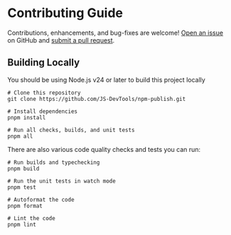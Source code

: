 # Contributing Guide

Contributions, enhancements, and bug-fixes are welcome! [Open an issue](https://github.com/JS-DevTools/npm-publish/issues) on GitHub and [submit a pull request](https://github.com/JS-DevTools/npm-publish/pulls).

## Building Locally

You should be using Node.js v24 or later to build this project locally

```shell
# Clone this repository
git clone https://github.com/JS-DevTools/npm-publish.git

# Install dependencies
pnpm install

# Run all checks, builds, and unit tests
pnpm all
```

There are also various code quality checks and tests you can run:

```shell
# Run builds and typechecking
pnpm build

# Run the unit tests in watch mode
pnpm test

# Autoformat the code
pnpm format

# Lint the code
pnpm lint
```
